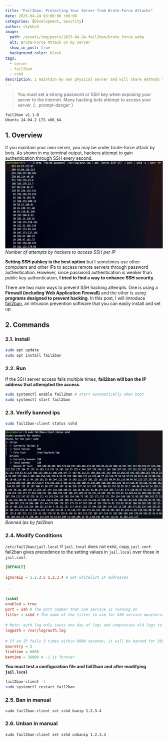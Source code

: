 ```yaml
---
title: "Fail2ban: Protecting Your Server from Brute-Force Attacks"
date: 2025-04-24 03:00:00 +09:00
categories: [Development, Security]
author: skykhs3
image:
  path: /assets/img/posts/2025-04-24-fail2ban/brute_force.webp
  alt: Brute-Force Attack on my server
  show_in_post: true
  background_color: black
tags:
  - server
  - fail2ban
  - sshd
description: I maintain my own physical server and will share methods to prevent brute-force attacks.
---
```


<div markdown="1">

> You must set a strong password or SSH key when exposing your server to the internet. Many hacking bots attempt to access your server.
{: .prompt-danger } 

```
fail2ban v1.1.0
Ubuntu 24.04.2 LTS x86_64
```

## 1. Overview
If you maintain your own server, you may be under brute-force attack by bots. As shown in my terminal output, hackers attempt to gain authentication through SSH every second.
![Records](/assets/img/posts/2025-04-24-fail2ban/records.webp)
*Number of attempts by hackers to access SSH per IP*

**Setting SSH pubkey is the best option** but I sometimes use other computers and other IPs to access remote servers through password authentication. However, since password authentication is weaker than public key authentication, **I tried to find a way to enhance SSH security**.

There are two main ways to prevent SSH hacking attempts. One is using a **Firewall (including Web Application Firewall)** and the other is using **programs designed to prevent hacking**. In this post, I will introduce [fail2ban](https://github.com/fail2ban/fail2ban/wiki), an intrusion prevention software that you can easily install and set up.

## 2. Commands

### 2.1. install
```bash
sudo apt update 
sudo apt install fail2ban
```

### 2.2. Run
If the SSH server access fails multiple times, **fail2ban will ban the IP address that attempted the access**.
```bash
sudo systemctl enable fail2ban # start automatically when boot
sudo systemctl start fail2ban
```

### 2.3. Verify banned ips
```bash
sudo fail2ban-client status sshd
```

![Records](/assets/img/posts/2025-04-24-fail2ban/banned.webp)
*Banned Ips by fail2ban*

### 2.4. Modify Conditions

`/etc/fail2ban/jail.local`
If `jail.local` does not exist, copy `jail.conf`. fail2ban gives precedence to the setting values in `jail.local` over those in `jail.conf`.

```conf
[DEFAULT]

ignoreip = 1.2.3.5 1.2.3.4 # Set whitelist IP addresses

...

[sshd]
enabled = true
port = ssh # The port number that SSH service is running on
filter = sshd # The name of the filter to use for SSH service monitoring

# Note: auth.log only saves one day of logs and compresses old logs to .gz files
logpath = /var/log/auth.log 

# If an IP fails 3 times within 6000 seconds, it will be banned for 36000 seconds
maxretry = 3
findtime = 6000 
bantime = 36000 # -1 is forever
```

**You must test a configuration file and  fail2ban and  after modifying `jail.local`**
```bash
fail2ban-client -t
sudo systemctl restart fail2ban
```

### 2.5. Ban in manual
```
sudo fail2ban-client set sshd banip 1.2.3.4
```

### 2.6. Unban in manual
```
sudo fail2ban-client set sshd unbanip 1.2.3.4
```

</div>
